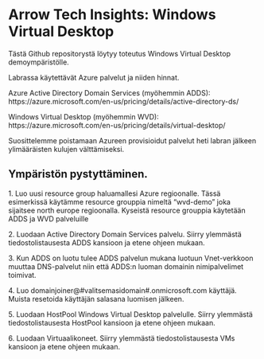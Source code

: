 <h1>Arrow Tech Insights: Windows Virtual Desktop</h1>

<p>Tästä Github repositorystä löytyy toteutus Windows Virtual Desktop demoympäristölle.</p>
<p>Labrassa käytettävät Azure palvelut ja niiden hinnat.</p>

<p>Azure Active Directory Domain Services (myöhemmin ADDS): https://azure.microsoft.com/en-us/pricing/details/active-directory-ds/</p>

<p>Windows Virtual Desktop (myöhemmin WVD): https://azure.microsoft.com/en-us/pricing/details/virtual-desktop/</p>

<p>Suosittelemme poistamaan Azureen provisioidut palvelut heti labran jälkeen ylimääräisten kulujen välttämiseksi.</p>

<h2>Ympäristön pystyttäminen.</h2>

<p>1. Luo uusi resource group haluamallesi Azure regioonalle. Tässä esimerkissä käytämme resource grouppia nimeltä “wvd-demo” joka sijaitsee north europe regioonalla. Kyseistä resource grouppia käytetään ADDS ja WVD palveluille</p>
<p>2. Luodaan Active Directory Domain Services palvelu. Siirry ylemmästä tiedostolistausesta ADDS kansioon ja etene ohjeen mukaan.</p>
<p>3. Kun ADDS on luotu tulee ADDS palvelun mukana luotuun Vnet-verkkoon muuttaa DNS-palvelut niin että ADDS:n luoman domainin nimipalvelimet toimivat.</p>
<p>4. Luo domainjoiner@#valitsemasidomain#.onmicrosoft.com käyttäjä. Muista resetoida käyttäjän salasana luomisen jälkeen.</p>
<p>5. Luodaan HostPool Windows Virtual Desktop palvelulle. Siirry ylemmästä tiedostolistausesta HostPool kansioon ja etene ohjeen mukaan.</p>
<p>6. Luodaan Virtuaalikoneet. Siirry ylemmästä tiedostolistausesta VMs kansioon ja etene ohjeen mukaan.
